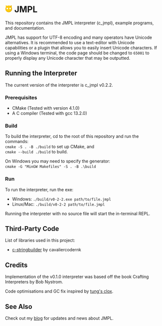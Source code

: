 # <img src="assets/JMPLMascot.png" height="24px"/> JMPL

This repository contains the JMPL interpreter (c_jmpl), example programs, and documentation.

JMPL has support for UTF-8 encoding and many operators have Unicode alternatives. It is recommended to use a text-editor with Unicode capabilities or a plugin that allows you to easily insert Unicode characters. If using a Windows terminal, the code page should be changed to `65001` to properly display any Unicode character that may be outputted.

## Running the Interpreter
The current version of the interpreter is c_jmpl v0.2.2.

### Prerequisites
- CMake (Tested with version 4.1.0)
- A C compiler (Tested with gcc 13.2.0)

### Build
To build the interpreter, cd to the root of this repository and run the commands: \
`cmake -S . -B ./build` to set up CMake, and \
`cmake --build ./build` to build.

On Windows you may need to specify the generator: \
`cmake -G "MinGW Makefiles" -S . -B .\build`

### Run
To run the interpreter, run the exe:
- Windows:
  `./build/v0-2-2.exe path/to/file.jmpl`
- Linux/Mac:
  `./build/v0-2-2 path/to/file.jmpl`

Running the interpreter with no source file will start the in-terminal REPL.

## Third-Party Code
List of libraries used in this project:
- <a href="https://github.com/cavaliercoder/c-stringbuilder">c-stringbuilder<a> by cavaliercodernk

## Credits
Implementation of the v0.1.0 interpreter was based off the book Crafting Interpreters by Bob Nystrom. 

Code optimisations and GC fix inspired by <a href="https://github.com/tung/clox">tung's clox</a>.

## See Also
Check out my <a href="https://jogll1.github.io/blog.html">blog</a> for updates and news about JMPL.
